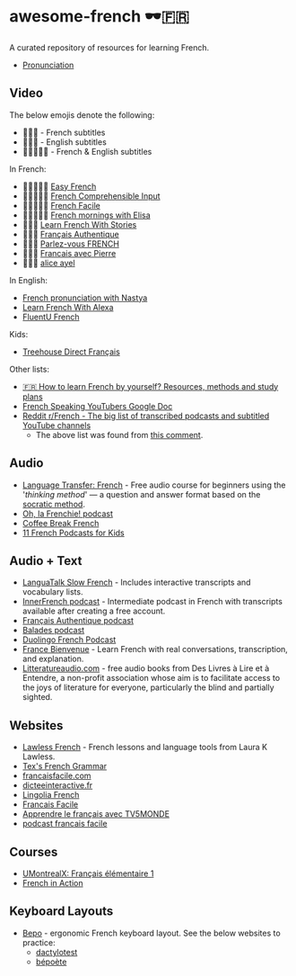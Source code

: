 # awesome-french 🕶️🇫🇷

A curated repository of resources for learning French.

* [Pronunciation](./pronunciation.md)

## Video

The below emojis denote the following:

* 💬🇫🇷 - French subtitles
* 💬🇬🇧 - English subtitles
* 💬🇫🇷🇬🇧 - French & English subtitles

In French:

* 💬🇫🇷🇬🇧 [Easy French](https://www.youtube.com/@easyfrench)
* 💬🇫🇷🇬🇧 [French Comprehensible Input](https://www.youtube.com/@FrenchComprehensibleInput)
* 💬🇫🇷🇬🇧 [French Facile](https://www.youtube.com/@FrenchFacile12)
* 💬🇫🇷🇬🇧 [French mornings with Elisa](https://www.youtube.com/@FrenchmorningswithElisa)
* 💬🇫🇷 [Learn French With Stories](https://www.youtube.com/@Maintenant_ou_jamais)
* 💬🇫🇷 [Français Authentique](https://www.youtube.com/@francaisauthentique)
* 💬🇫🇷 [Parlez-vous FRENCH](https://www.youtube.com/@parlezvousfrench)
* 💬🇫🇷 [Francais avec Pierre](https://www.youtube.com/@francaisavecpierre)
* 💬🇫🇷 [alice ayel](https://www.youtube.com/@aliceayel)

In English:
* [French pronunciation with Nastya](https://www.youtube.com/@french.pronunciation)
* [Learn French With Alexa](https://www.youtube.com/@learnfrenchwithalexa)
* [FluentU French](https://www.youtube.com/@fluentufrench)

Kids:

* [Treehouse Direct Français](https://www.youtube.com/channel/UCsi-_xGuc5S9Efh0D1jjvwA)

Other lists:

* [🇫🇷 How to learn French by yourself? Resources, methods and study plans](https://www.youtube.com/watch?v=wOgaV7UDx8E)
* [French Speaking YouTubers Google Doc](https://docs.google.com/document/d/1Wlp7ZJKD-AjDLQi3EyZ_bkBZ6GKYOqqZhmTtFtD2PTQ/edit?usp=sharing)
* [Reddit r/French - The big list of transcribed podcasts and subtitled YouTube channels](https://www.reddit.com/r/French/comments/fk3624/the_big_list_of_transcribed_podcasts_and/?rdt=34361)
   * The above list was found from [this comment](https://www.reddit.com/r/French/comments/10fnxb5/comment/j4xwxaz/?utm_source=share&utm_medium=mweb3x&utm_name=mweb3xcss&utm_term=1&utm_content=share_button).


## Audio

* [Language Transfer: French](https://www.languagetransfer.org/french) - Free audio course for beginners using the '*thinking method*' — a question and answer format based on the [socratic method](https://en.wikipedia.org/wiki/Socratic_method).
* [Oh, la Frenchie! podcast](https://podcasters.spotify.com/pod/show/oh-la-frenchie)
* [Coffee Break French](https://coffeebreaklanguages.com/category/coffee-break-french/)
* [11 French Podcasts for Kids](https://efba.us/blog/11-french-podcasts-for-kids/)

## Audio + Text
* [LanguaTalk Slow French](https://languatalk.com/blog/podcast/french) - Includes interactive transcripts and vocabulary lists.
* [InnerFrench podcast](https://innerfrench.com/podcast/) - Intermediate podcast in French with transcripts available after creating a free account.
* [Français Authentique podcast](https://www.francaisauthentique.com/podcasts/)
* [Balades podcast](https://www.dropbox.com/sh/2hmza3ye9rwmtln/AAArk-R7FnCuuVzjwoqm6kn1a?dl=0)
* [Duolingo French Podcast](https://podcast.duolingo.com/french)
* [France Bienvenue](https://francebienvenue1.fr/) - Learn French with real conversations, transcription, and explanation.
* [Litteratureaudio.com](https://www.litteratureaudio.com/) - free audio books from Des Livres à Lire et à Entendre, a non-profit association whose aim is to facilitate access to the joys of literature for everyone, particularly the blind and partially sighted.

## Websites

* [Lawless French](https://www.lawlessfrench.com/) - French lessons and language tools from Laura K Lawless.
* [Tex's French Grammar](https://www.laits.utexas.edu/tex/index.html)
* [francaisfacile.com](https://www.francaisfacile.com/)
* [dicteeinteractive.fr](https://www.dicteeinteractive.fr/)
* [Lingolia French](https://francais.lingolia.com/en/)
* [Francais Facile](https://francaisfacile.rfi.fr/fr/)
* [Apprendre le français avec TV5MONDE](https://apprendre.tv5monde.com/fr)
* [podcast francais facile](https://www.podcastfrancaisfacile.com/)

## Courses

* [UMontrealX: Français élémentaire 1](https://www.edx.org/learn/language/universite-de-montreal-francais-elementaire-1)
* [French in Action](https://www.learner.org/series/french-in-action/)

## Keyboard Layouts

* [Bepo](https://bepo.fr/) - ergonomic French keyboard layout. See the below websites to practice:
   * [dactylotest](http://dactylotest.free.fr/)
   * [bépoète](https://xn--bpote-6rae.fr/)
